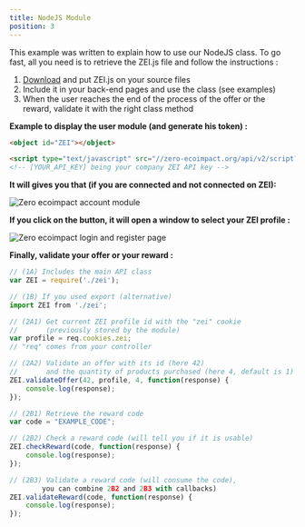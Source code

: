 ```yaml
---
title: NodeJS Module
position: 3
---
```


This example was written to explain how to use our NodeJS class.
To go fast, all you need is to retrieve the ZEI.js file and follow the instructions :

1. [Download](https://raw.githubusercontent.com/zeroecoimpact/API/master/NodeJS/ZEI.js) and put ZEI.js on your source
    files
2. Include it in your back-end pages and use the class (see examples)
3. When the user reaches the end of the process of the offer or the reward, validate it with the right class method

**Example to display the user module (and generate his token) :**

```html
<object id="ZEI"></object>

<script type="text/javascript" src="//zero-ecoimpact.org/api/v2/script?id=[YOUR_API_KEY]" async="true"></script>
<!-- [YOUR_API_KEY] being your company ZEI API key -->
```

**It will gives you that (if you are connected and not connected on ZEI):**

![](/images/module.jpg "Zero ecoimpact account module")

**If you click on the button, it will open a window to select your ZEI profile :**

![](/images/window.jpg "Zero ecoimpact login and register page")

**Finally, validate your offer or your reward :**

```js
// (1A) Includes the main API class
var ZEI = require('./zei');

// (1B) If you used export (alternative)
import ZEI from './zei';

// (2A1) Get current ZEI profile id with the "zei" cookie
//       (previously stored by the module)
var profile = req.cookies.zei;
// "req" comes from your controller

// (2A2) Validate an offer with its id (here 42)
//       and the quantity of products purchased (here 4, default is 1)
ZEI.validateOffer(42, profile, 4, function(response) {
    console.log(response);
});

// (2B1) Retrieve the reward code
var code = "EXAMPLE_CODE";

// (2B2) Check a reward code (will tell you if it is usable)
ZEI.checkReward(code, function(response) {
    console.log(response);
});

// (2B3) Validate a reward code (will consume the code),
        you can combine 2B2 and 2B3 with callbacks)
ZEI.validateReward(code, function(response) {
    console.log(response);
});
```
